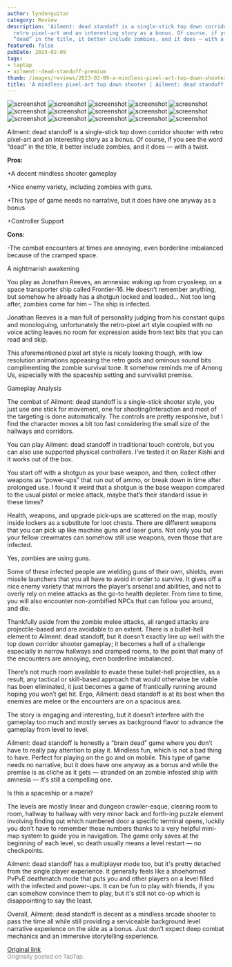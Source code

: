 ```yaml
---
author: lyndonguitar
category: Review
description: 'Ailment: dead standoff is a single-stick top down corridor shooter with
  retro pixel-art and an interesting story as a bonus. Of course, if you see the word
  “dead” in the title, it better include zombies, and it does — with a twist.'
featured: false
pubDate: 2023-02-09
tags:
- taptap
- ailment:-dead-standoff-premium
thumb: /images/reviews/2023-02-09-a-mindless-pixel-art-top-down-shooter--ailment-dead-standoff---full-review-0.avif
title: 'A mindless pixel-art top down shooter | Ailment: dead standoff - Full Review'
---
```


<div class="gallery">
  <img src="/images/reviews/2023-02-09-a-mindless-pixel-art-top-down-shooter--ailment-dead-standoff---full-review-0.avif" alt="screenshot" />
  <img src="/images/reviews/2023-02-09-a-mindless-pixel-art-top-down-shooter--ailment-dead-standoff---full-review-1.avif" alt="screenshot" />
  <img src="/images/reviews/2023-02-09-a-mindless-pixel-art-top-down-shooter--ailment-dead-standoff---full-review-2.avif" alt="screenshot" />
  <img src="/images/reviews/2023-02-09-a-mindless-pixel-art-top-down-shooter--ailment-dead-standoff---full-review-3.avif" alt="screenshot" />
  <img src="/images/reviews/2023-02-09-a-mindless-pixel-art-top-down-shooter--ailment-dead-standoff---full-review-4.avif" alt="screenshot" />
  <img src="/images/reviews/2023-02-09-a-mindless-pixel-art-top-down-shooter--ailment-dead-standoff---full-review-5.avif" alt="screenshot" />
  <img src="/images/reviews/2023-02-09-a-mindless-pixel-art-top-down-shooter--ailment-dead-standoff---full-review-6.avif" alt="screenshot" />
  <img src="/images/reviews/2023-02-09-a-mindless-pixel-art-top-down-shooter--ailment-dead-standoff---full-review-7.avif" alt="screenshot" />
  <img src="/images/reviews/2023-02-09-a-mindless-pixel-art-top-down-shooter--ailment-dead-standoff---full-review-8.avif" alt="screenshot" />
  <img src="/images/reviews/2023-02-09-a-mindless-pixel-art-top-down-shooter--ailment-dead-standoff---full-review-9.avif" alt="screenshot" />
  <img src="/images/reviews/2023-02-09-a-mindless-pixel-art-top-down-shooter--ailment-dead-standoff---full-review-10.avif" alt="screenshot" />
  <img src="/images/reviews/2023-02-09-a-mindless-pixel-art-top-down-shooter--ailment-dead-standoff---full-review-11.avif" alt="screenshot" />
  <img src="/images/reviews/2023-02-09-a-mindless-pixel-art-top-down-shooter--ailment-dead-standoff---full-review-12.avif" alt="screenshot" />
  <img src="/images/reviews/2023-02-09-a-mindless-pixel-art-top-down-shooter--ailment-dead-standoff---full-review-13.avif" alt="screenshot" />
  <img src="/images/reviews/2023-02-09-a-mindless-pixel-art-top-down-shooter--ailment-dead-standoff---full-review-14.avif" alt="screenshot" />
</div>

Ailment: dead standoff is a single-stick top down corridor shooter with retro pixel-art and an interesting story as a bonus. Of course, if you see the word “dead” in the title, it better include zombies, and it does — with a twist.


**Pros:**


+A decent mindless shooter gameplay

+Nice enemy variety, including zombies with guns.

+This type of game needs no narrative, but it does have one anyway as a bonus

+Controller Support


**Cons:**


-The combat encounters at times are annoying, even borderline imbalanced because of the cramped space.

A nightmarish awakening

You play as Jonathan Reeves, an amnesiac waking up from cryosleep, on a space transporter ship called Frontier-16. He doesn’t remember anything, but somehow he already has a shotgun locked and loaded… Not too long after, zombies come for him – The ship is infected.

Jonathan Reeves is a man full of personality judging from his constant quips and monologuing, unfortunately the retro-pixel art style coupled with no voice acting leaves no room for expression aside from text bits that you can read and skip.

This aforementioned pixel art style is nicely looking though, with low resolution animations appeasing the retro gods and ominous sound bits complimenting the zombie survival tone. It somehow reminds me of Among Us, especially with the spaceship setting and survivalist premise.

Gameplay Analysis

The combat of Ailment: dead standoff is a single-stick shooter style, you just use one stick for movement, one for shooting/interaction and most of the targeting is done automatically. The controls are pretty responsive, but I find the character moves a bit too fast considering the small size of the hallways and corridors.

You can play Ailment: dead standoff in traditional touch controls, but you can also use supported physical controllers. I’ve tested it on Razer Kishi and it works out of the box.

You start off with a shotgun as your base weapon, and then, collect other weapons as “power-ups” that run out of ammo, or break down in time after prolonged use. I found it weird that a shotgun is the base weapon compared to the usual pistol or melee attack, maybe that’s their standard issue in these times?

Health, weapons, and upgrade pick-ups are scattered on the map, mostly inside lockers as a substitute for loot chests. There are different weapons that you can pick up like machine guns and laser guns. Not only you but your fellow crewmates can somehow still use weapons, even those that are infected.

Yes, zombies are using guns.

Some of these infected people are wielding guns of their own, shields, even missile launchers that you all have to avoid in order to survive. It gives off a nice enemy variety that mirrors the player’s arsenal and abilities, and not to overly rely on melee attacks as the go-to health depleter. From time to time, you will also encounter non-zombified NPCs that can follow you around, and die.

Thankfully aside from the zombie melee attacks, all ranged attacks are projectile-based and are avoidable to an extent. There is a bullet-hell element to Ailment: dead standoff, but it doesn’t exactly line up well with the top down corridor shooter gameplay; it becomes a hell of a challenge especially in narrow hallways and cramped rooms, to the point that many of the encounters are annoying, even borderline imbalanced.

There’s not much room available to evade these bullet-hell projectiles, as a result, any tactical or skill-based approach that would otherwise be viable has been eliminated, it just becomes a game of frantically running around hoping you won’t get hit. Ergo, Ailment: dead standoff is at its best when the enemies are melee or the encounters are on a spacious area.

The story is engaging and interesting, but it doesn’t interfere with the gameplay too much and mostly serves as background flavor to advance the gameplay from level to level.

Ailment: dead standoff is honestly a “brain dead” game where you don’t have to really pay attention to play it. Mindless fun, which is not a bad thing to have. Perfect for playing on the go and on mobile. This type of game needs no narrative, but it does have one anyway as a bonus and while the premise is as cliche as it gets — stranded on an zombie infested ship with amnesia — it's still a compelling one.

Is this a spaceship or a maze?

The levels are mostly linear and dungeon crawler-esque, clearing room to room, hallway to hallway with very minor back and forth-ing puzzle element involving finding out which numbered door a specific terminal opens, luckily you don’t have to remember these numbers thanks to a very helpful mini-map system to guide you in navigation. The game only saves at the beginning of each level, so death usually means a level restart — no checkpoints.

Ailment: dead standoff has a multiplayer mode too, but it's pretty detached from the single player experience. It generally feels like a shoehorned PvPvE deathmatch mode that puts you and other players on a level filled with the infected and power-ups. It can be fun to play with friends, if you can somehow convince them to play, but it's still not co-op which is disappointing to say the least.

Overall, Ailment: dead standoff is decent as a mindless arcade shooter to pass the time all while still providing a serviceable background level narrative experience on the side as a bonus. Just don’t expect deep combat mechanics and an immersive storytelling experience.

[Original link](https://www.taptap.io/post/4480060)<br><span style="font-size: 0.95em; color: #888;">Originally posted on TapTap.</span>